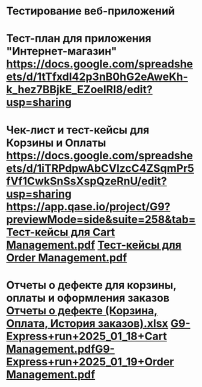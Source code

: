 # Тестирование веб-приложений
# Тест-план для приложения "Интернет-магазин" https://docs.google.com/spreadsheets/d/1tTfxdI42p3nB0hG2eAweKh-k_hez7BBjkE_EZoeIRI8/edit?usp=sharing
# Чек-лист и тест-кейсы для Корзины и Оплаты https://docs.google.com/spreadsheets/d/1iTRPdpwAbCVlzcC4ZSqmPr5fVf1CwkSnSsXspQzeRnU/edit?usp=sharing   https://app.qase.io/project/G9?previewMode=side&suite=258&tab=  [Тест-кейсы для Cart Management.pdf](https://github.com/user-attachments/files/18390763/-.Cart.Management.pdf) [Тест-кейсы для Order Management.pdf](https://github.com/user-attachments/files/18390766/-.Order.Management.pdf)
# Отчеты о дефекте для корзины, оплаты и оформления заказов [Отчеты о дефекте (Корзина, Оплата, История заказов).xlsx](https://github.com/user-attachments/files/18471245/default.xlsx)  [G9-Express+run+2025_01_18+Cart Management.pdf](https://github.com/user-attachments/files/18471250/G9-Express%2Brun%2B2025_01_18%2BCart.Management.pdf)[G9-Express+run+2025_01_19+Order Management.pdf](https://github.com/user-attachments/files/18471251/G9-Express%2Brun%2B2025_01_19%2BOrder.Management.pdf)

